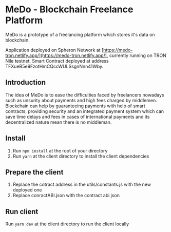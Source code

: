 # MeDo - Blockchain Freelance Platform
MeDo is a prototype of a freelancing platform which stores it's data on blockchain.

Application deployed on Spheron Network at [https://medo-tron.netlify.app/](https://medo-tron.netlify.app/), currently running on TRON Nile testnet.
Smart Contract deployed at address TFXueB5e9FzotHmCQccWULSsgnNnn41Wby.

## Introduction
The idea of MeDo is to ease the difficulties faced by freelancers nowadays such as unsurity about payments and high fees charged by middlemen. Blockchain can help by guaranteeing payments with help of smart contracts, providing security and an integrated payment system which can save time delays and fees in cases of international payments and its decentralized nature mean there is no middleman.

## Install
1. Run `npm install` at the root of your directory
2. Run `yarn` at the client directory to install the client dependencies

## Prepare the client
1. Replace the cotract address in the utils/constants.js with the new deployed one
2. Replace conractABI.json with the contract abi json

## Run client
Run `yarn dev` at the client directory to run the client locally


